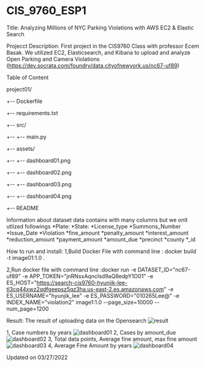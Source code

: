 # CIS_9760_ESP1
Title: Analyzing Millions of NYC Parking Violations with AWS EC2 &amp; Elastic Search

Projecct Description: First project in the CIS9760 Class with professor Ecem Basak. 
We utilized EC2, Elasticsearch, and Kibana to upload and analyze Open Parking and Camera Violations 
(https://dev.socrata.com/foundry/data.cityofnewyork.us/nc67-uf89)

Table of Content

project01/

+-- Dockerfile

+-- requirements.txt

+-- src/

+-- +-- main.py

+-- assets/

+-- +-- dashboard01.png 

+-- +-- dashboard02.png 

+-- +-- dashboard03.png 

+-- +-- dashboard04.png 

+-- README

Information about dataset
data contains with many columns but we onlt utlized followings
*Plate:
*State:
*License_type
*Summons_Number
*Issue_Date
*Violation
*fine_amount
*penalty_amount
*interest_amount
*reduction_amount
*payment_amount
*amount_due
*precinct
*county
*_id


How to run and install: 
1,Build Docker File with command line : docker build -t image01:1.0 .

2,Run docker file with command line :docker run -e DATASET_ID="nc67-uf89" -e APP_TOKEN="jnRNsxAqncIsd9aQ8edpY1O01" -e ES_HOST="https://search-cis9760-hyunjik-lee-tl3cq44xwz2qdfgeepsz5qz3ha.us-east-2.es.amazonaws.com" -e ES_USERNAME="hyunjik_lee" -e ES_PASSWORD="010265Lee@" -e INDEX_NAME="violation2" image1:1.0 --page_size=10000 --num_page=1200

Result: 
The result of uploading data on the Opensearch
![result](https://user-images.githubusercontent.com/82815882/161179243-e17183da-0e78-4d8d-b9da-ed1798b786d2.JPG)

1, Case numbers by years 
![dashboard01](https://user-images.githubusercontent.com/82815882/161179244-20c320f8-0582-4c36-86e9-d08eb2d77881.JPG)
2, Cases by amount_due
![dashboard02](https://user-images.githubusercontent.com/82815882/161179245-6aa881ee-a321-4c51-bf0f-b88c6547cf9a.JPG)
3, Total data points, Average fine amount, max fine amount
![dashboard03](https://user-images.githubusercontent.com/82815882/161179246-856be817-8d14-4931-bdec-44266c727bad.JPG)
4, Average Fine Amount by years
![dashboard04](https://user-images.githubusercontent.com/82815882/161179247-c76911a5-588b-4886-afbf-4198c780e1d1.JPG)



Updated on 03/27/2022
